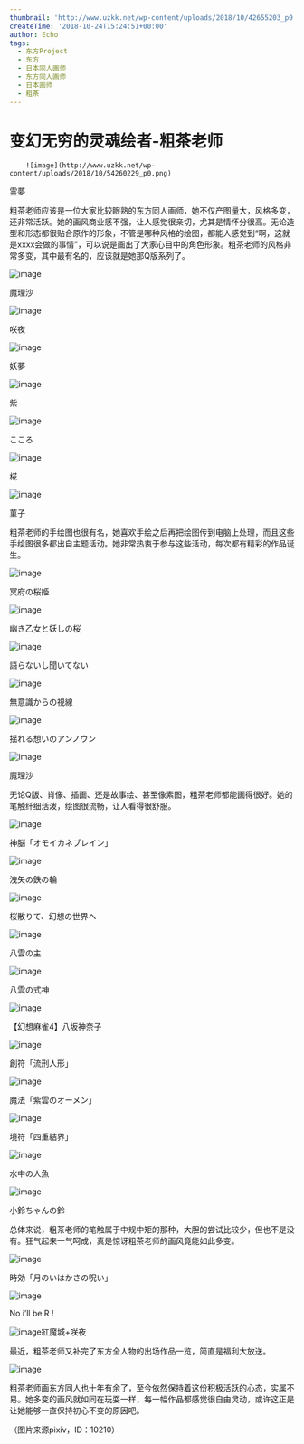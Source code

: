 ```yaml
---
thumbnail: 'http://www.uzkk.net/wp-content/uploads/2018/10/42655203_p0.jpg'
createTime: '2018-10-24T15:24:51+00:00'
author: Echo
tags:
  - 东方Project
  - 东方
  - 日本同人画师
  - 东方同人画师
  - 日本画师
  - 粗茶
---
```


# 变幻无穷的灵魂绘者-粗茶老师

		![image](http://www.uzkk.net/wp-content/uploads/2018/10/54260229_p0.png)

霊夢

粗茶老师应该是一位大家比较眼熟的东方同人画师，她不仅产图量大，风格多变，还非常活跃。她的画风商业感不强，让人感觉很亲切，尤其是情怀分很高。无论造型和形态都很贴合原作的形象，不管是哪种风格的绘图，都能人感觉到“啊，这就是xxxx会做的事情”，可以说是画出了大家心目中的角色形象。粗茶老师的风格非常多变，其中最有名的，应该就是她那Q版系列了。

![image](http://www.uzkk.net/wp-content/uploads/2018/10/54283997_p0.png)

魔理沙

![image](http://www.uzkk.net/wp-content/uploads/2018/10/40213507_p0.png)

咲夜

![image](http://www.uzkk.net/wp-content/uploads/2018/10/59139678_p0.jpg)

妖夢

![image](http://www.uzkk.net/wp-content/uploads/2018/10/40180613_p0.png)

紫

![image](http://www.uzkk.net/wp-content/uploads/2018/10/59478235_p0.jpg)

こころ

![image](http://www.uzkk.net/wp-content/uploads/2018/10/58789876_p0.jpg)

椛

![image](http://www.uzkk.net/wp-content/uploads/2018/10/62753759_p0.jpg)

菫子

粗茶老师的手绘图也很有名，她喜欢手绘之后再把绘图传到电脑上处理，而且这些手绘图很多都出自主题活动。她非常热衷于参与这些活动，每次都有精彩的作品诞生。

![image](http://www.uzkk.net/wp-content/uploads/2018/10/49584683-713x1024.png)

冥府の桜姫

![image](http://www.uzkk.net/wp-content/uploads/2018/10/43404486_p0-736x1024.jpg)

幽き乙女と妖しの桜

![image](http://www.uzkk.net/wp-content/uploads/2018/10/50136587_p0.jpg)

語らないし聞いてない

![image](http://www.uzkk.net/wp-content/uploads/2018/10/51842566_p0.jpg)

無意識からの視線

![image](http://www.uzkk.net/wp-content/uploads/2018/10/53431123_p0-729x1024.jpg)

揺れる想いのアンノウン

![image](http://www.uzkk.net/wp-content/uploads/2018/10/22557946_p0.jpg)

魔理沙

无论Q版、肖像、插画、还是故事绘、甚至像素图，粗茶老师都能画得很好。她的笔触纤细活泼，绘图很流畅，让人看得很舒服。

![image](http://www.uzkk.net/wp-content/uploads/2018/10/50048520_p0-724x1024.png)

神脳「オモイカネブレイン」

![image](http://www.uzkk.net/wp-content/uploads/2018/10/28289272_p0.png)

洩矢の鉄の輪

![image](http://www.uzkk.net/wp-content/uploads/2018/10/42655203_p0.jpg)

桜散りて、幻想の世界へ

![image](http://www.uzkk.net/wp-content/uploads/2018/10/49366596_p0-700x1024.jpg)

八雲の主

![image](http://www.uzkk.net/wp-content/uploads/2018/10/49351680_p0-700x1024.jpg)

八雲の式神

![image](http://www.uzkk.net/wp-content/uploads/2018/10/34681251_p0.png)

【幻想麻雀4】八坂神奈子

![image](http://www.uzkk.net/wp-content/uploads/2018/10/51610055_p0-724x1024.png)

創符「流刑人形」

![image](http://www.uzkk.net/wp-content/uploads/2018/10/51629988_p0-724x1024.png)

魔法「紫雲のオーメン」

![image](http://www.uzkk.net/wp-content/uploads/2018/10/50063375_p0-724x1024.png)

境符「四重結界」

![image](http://www.uzkk.net/wp-content/uploads/2018/10/46945335_p0.png)

水中の人魚

![image](http://www.uzkk.net/wp-content/uploads/2018/10/46005804_p0-712x1024.jpg)

小鈴ちゃんの鈴

总体来说，粗茶老师的笔触属于中规中矩的那种，大胆的尝试比较少，但也不是没有。狂气起来一气呵成，真是惊讶粗茶老师的画风竟能如此多变。

![image](http://www.uzkk.net/wp-content/uploads/2018/10/58151844_p0-724x1024.jpg)

時効「月のいはかさの呪い」

![image](http://www.uzkk.net/wp-content/uploads/2018/10/47483351_p0.png)

No i’ll be R !

![image](http://www.uzkk.net/wp-content/uploads/2018/10/23779346_p0-724x1024.jpg)紅魔城+咲夜

最近，粗茶老师又补完了东方全人物的出场作品一览，简直是福利大放送。

![image](http://www.uzkk.net/wp-content/uploads/2018/10/69825418-768x1024.png)

粗茶老师画东方同人也十年有余了，至今依然保持着这份积极活跃的心态，实属不易。她多变的画风就如同在玩耍一样，每一幅作品都感觉很自由灵动，或许这正是让她能够一直保持初心不变的原因吧。

（图片来源pixiv，ID：10210）
